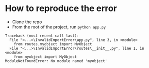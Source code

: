 # How to reproduce the error

* Clone the repo
* From the root of the project, run
`python app.py`

```
Traceback (most recent call last):
  File "<...>\InvalidImportError\app.py", line 3, in <module>
    from routes.myobject import MyObject
  File "<...>\InvalidImportError\routes\__init__.py", line 1, in <module>
    from myobject import MyObject
ModuleNotFoundError: No module named 'myobject'
```
